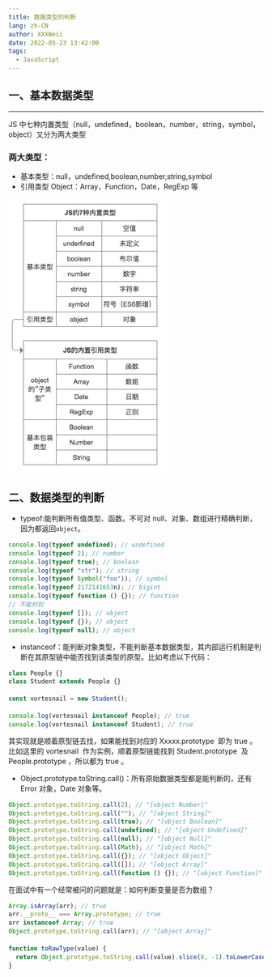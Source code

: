 ```yaml
---
title: 数据类型的判断
lang: zh-CN
author: XXXWeii
date: 2022-05-23 13:42:00
tags:
  - JavaScript
---
```


## 一、基本数据类型

---

JS 中七种内置类型（null，undefined，boolean，number，string，symbol，object）又分为两大类型

### 两大类型：

- 基本类型：null，undefined,boolean,number,string,symbol
- 引用类型 Object：Array，Function，Date，RegExp 等

![两大基本类型](./images/base_data.png)

## 二、数据类型的判断

- typeof:能判断所有值类型、函数。不可对 null、对象、数组进行精确判断，因为都返回`object`。

```js
console.log(typeof undefined); // undefined
console.log(typeof 2); // number
console.log(typeof true); // boolean
console.log(typeof "str"); // string
console.log(typeof Symbol("foo")); // symbol
console.log(typeof 2172141653n); // bigint
console.log(typeof function () {}); // function
// 不能判别
console.log(typeof []); // object
console.log(typeof {}); // object
console.log(typeof null); // object
```

- instanceof：能判断对象类型，不能判断基本数据类型，其内部运行机制是判断在其原型链中能否找到该类型的原型。比如考虑以下代码：

```js
class People {}
class Student extends People {}

const vortesnail = new Student();

console.log(vortesnail instanceof People); // true
console.log(vortesnail instanceof Student); // true
```

其实现就是顺着原型链去找，如果能找到对应的 Xxxxx.prototype  即为 true 。比如这里的 vortesnail  作为实例，顺着原型链能找到 Student.prototype  及 People.prototype ，所以都为 true 。

- Object.prototype.toString.call()：所有原始数据类型都是能判断的，还有 Error 对象，Date 对象等。

```js
Object.prototype.toString.call(2); // "[object Number]"
Object.prototype.toString.call(""); // "[object String]"
Object.prototype.toString.call(true); // "[object Boolean]"
Object.prototype.toString.call(undefined); // "[object Undefined]"
Object.prototype.toString.call(null); // "[object Null]"
Object.prototype.toString.call(Math); // "[object Math]"
Object.prototype.toString.call({}); // "[object Object]"
Object.prototype.toString.call([]); // "[object Array]"
Object.prototype.toString.call(function () {}); // "[object Function]"
```

在面试中有一个经常被问的问题就是：如何判断变量是否为数组？

```js
Array.isArray(arr); // true
arr.__proto__ === Array.prototype; // true
arr instanceof Array; // true
Object.prototype.toString.call(arr); // "[object Array]"

function toRawType(value) {
  return Object.prototype.toString.call(value).slice(8, -1).toLowerCase();
}
```
